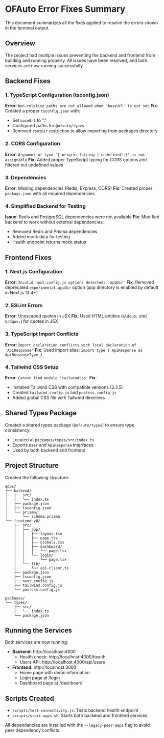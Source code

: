 # OFAuto Error Fixes Summary

This document summarizes all the fixes applied to resolve the errors shown in the terminal output.

## Overview
The project had multiple issues preventing the backend and frontend from building and running properly. All issues have been resolved, and both services are now running successfully.

## Backend Fixes

### 1. TypeScript Configuration (tsconfig.json)
**Error**: `Non-relative paths are not allowed when 'baseUrl' is not set`
**Fix**: Created a proper `tsconfig.json` with:
- Set `baseUrl` to "."
- Configured paths for `@ofauto/types`
- Removed `rootDir` restriction to allow importing from packages directory

### 2. CORS Configuration
**Error**: `Argument of type '{ origin: (string | undefined)[]' is not assignable`
**Fix**: Added proper TypeScript typing for CORS options and filtered out undefined values

### 3. Dependencies
**Error**: Missing dependencies (Redis, Express, CORS)
**Fix**: Created proper `package.json` with all required dependencies

### 4. Simplified Backend for Testing
**Issue**: Redis and PostgreSQL dependencies were not available
**Fix**: Modified backend to work without external dependencies:
- Removed Redis and Prisma dependencies
- Added mock data for testing
- Health endpoint returns mock status

## Frontend Fixes

### 1. Next.js Configuration
**Error**: `Invalid next.config.js options detected: 'appDir'`
**Fix**: Removed deprecated `experimental.appDir` option (app directory is enabled by default in Next.js 13.4+)

### 2. ESLint Errors
**Error**: Unescaped quotes in JSX
**Fix**: Used HTML entities (`&ldquo;` and `&rdquo;`) for quotes in JSX

### 3. TypeScript Import Conflicts
**Error**: `Import declaration conflicts with local declaration of 'ApiResponse'`
**Fix**: Used import alias: `import type { ApiResponse as ApiResponseType }`

### 4. Tailwind CSS Setup
**Error**: `Cannot find module 'tailwindcss'`
**Fix**: 
- Installed Tailwind CSS with compatible versions (3.3.5)
- Created `tailwind.config.js` and `postcss.config.js`
- Added global CSS file with Tailwind directives

## Shared Types Package

Created a shared types package (`@ofauto/types`) to ensure type consistency:
- Located at `packages/types/src/index.ts`
- Exports `User` and `ApiResponse` interfaces
- Used by both backend and frontend

## Project Structure

Created the following structure:
```
apps/
├── backend/
│   ├── src/
│   │   └── index.ts
│   ├── package.json
│   ├── tsconfig.json
│   └── prisma/
│       └── schema.prisma
└── frontend-v0/
    ├── src/
    │   ├── app/
    │   │   ├── layout.tsx
    │   │   ├── page.tsx
    │   │   ├── globals.css
    │   │   ├── dashboard/
    │   │   │   └── page.tsx
    │   │   └── login/
    │   │       └── page.tsx
    │   └── lib/
    │       └── api-client.ts
    ├── package.json
    ├── tsconfig.json
    ├── next.config.js
    ├── tailwind.config.js
    └── postcss.config.js

packages/
└── types/
    ├── src/
    │   └── index.ts
    └── package.json
```

## Running the Services

Both services are now running:
- **Backend**: http://localhost:4000
  - Health check: http://localhost:4000/health
  - Users API: http://localhost:4000/api/users
- **Frontend**: http://localhost:3000
  - Home page with demo information
  - Login page at /login
  - Dashboard page at /dashboard

## Scripts Created

- `scripts/test-connectivity.js`: Tests backend health endpoint
- `scripts/start-apps.sh`: Starts both backend and frontend services

All dependencies are installed with the `--legacy-peer-deps` flag to avoid peer dependency conflicts.